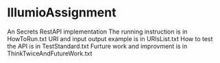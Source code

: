# IllumioAssignment
An Secrets RestAPI implementation
The running instruction is in HowToRun.txt
URI and input output example is in URIsList.txt
How to test the API is in TestStandard.txt
Furture work and improvment is in ThinkTwiceAndFutureWork.txt
